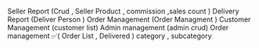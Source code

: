 Seller Report (Crud , Seller Product , commission ,sales count )
Delivery Report (Deliver Person )
Order Management (Order Managment  )
Customer Management (customer list)
Admin management (admin crud)
Order management ✅(
    Order List , 
    Delivered )
category  , subcategory 